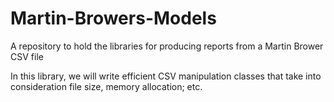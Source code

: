 # Martin-Browers-Models
A repository to hold the libraries for producing reports from a Martin Brower CSV file

In this library, we will write efficient CSV manipulation classes that take into consideration file size, memory allocation; etc.
